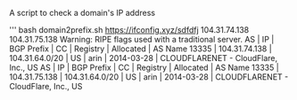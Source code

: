 A script to check a domain's IP address

'''
 bash domain2prefix.sh https://ifconfig.xyz/sdfdfj
 104.31.74.138
 104.31.75.138
 Warning: RIPE flags used with a traditional server.
 AS      | IP               | BGP Prefix          | CC | Registry | Allocated  | AS Name
 13335   | 104.31.74.138    | 104.31.64.0/20      | US | arin     | 2014-03-28 | CLOUDFLARENET - CloudFlare, Inc., US
 AS      | IP               | BGP Prefix          | CC | Registry | Allocated  | AS Name
 13335   | 104.31.75.138    | 104.31.64.0/20      | US | arin     | 2014-03-28 | CLOUDFLARENET - CloudFlare, Inc., US
```
